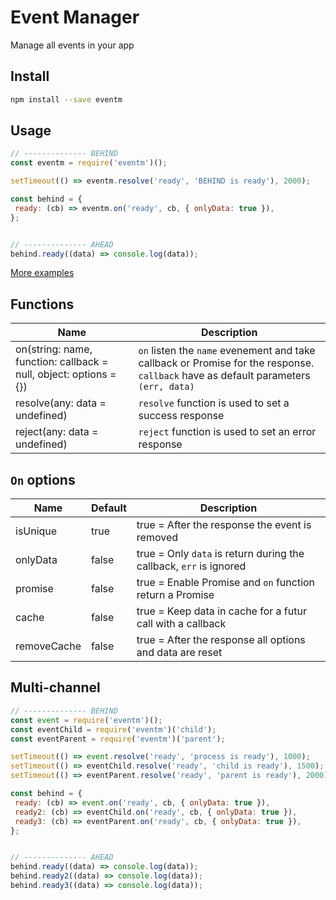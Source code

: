 # Event Manager
Manage all events in your app

## Install

``` bash
npm install --save eventm

``` 

## Usage
``` js
// -------------- BEHIND
const eventm = require('eventm')();

setTimeout(() => eventm.resolve('ready', 'BEHIND is ready'), 2000);

const behind = {
 ready: (cb) => eventm.on('ready', cb, { onlyData: true }),
};


// -------------- AHEAD
behind.ready((data) => console.log(data));

```

[More examples](https://github.com/dobobaie/eventm/tree/master/examples)

## Functions 

| Name                                                              | Description         
| ----------------------------------------------------------------- | ------------
| on(string: name, function: callback = null, object: options = {}) | `on` listen the `name` evenement and take callback or Promise for the response. `callback` have as default parameters `(err, data)` 
| resolve(any: data = undefined)                                    | `resolve` function is used to set a success response
| reject(any: data = undefined)                                     | `reject` function is used to set an error response

## `On` options

| Name          | Default | Description  
| ------------- | ------- | -----------
| isUnique      |  true   | true = After the response the event is removed
| onlyData      |  false  | true = Only `data` is return during the callback, `err` is ignored
| promise       |  false  | true = Enable Promise and `on` function return a Promise
| cache         |  false  | true = Keep data in cache for a futur call with a callback
| removeCache   |  false  | true = After the response all options and data are reset

## Multi-channel
``` js
// -------------- BEHIND
const event = require('eventm')();
const eventChild = require('eventm')('child');
const eventParent = require('eventm')('parent');

setTimeout(() => event.resolve('ready', 'process is ready'), 1000);
setTimeout(() => eventChild.resolve('ready', 'child is ready'), 1500);
setTimeout(() => eventParent.resolve('ready', 'parent is ready'), 2000);

const behind = {
 ready: (cb) => event.on('ready', cb, { onlyData: true }),
 ready2: (cb) => eventChild.on('ready', cb, { onlyData: true }),
 ready3: (cb) => eventParent.on('ready', cb, { onlyData: true }),
};


// -------------- AHEAD
behind.ready((data) => console.log(data));
behind.ready2((data) => console.log(data));
behind.ready3((data) => console.log(data));

```